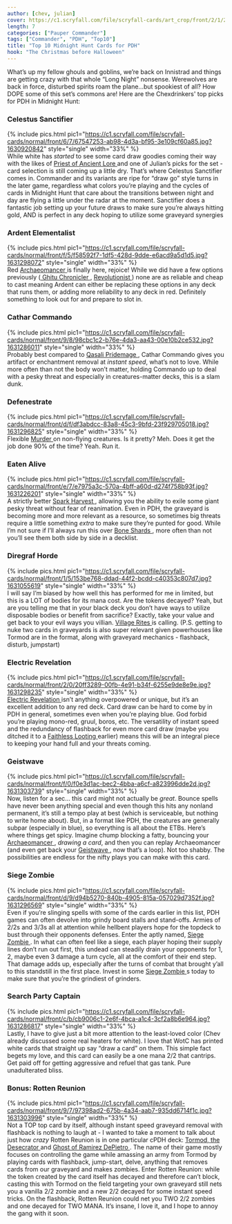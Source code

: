 ```yaml
---
author: [chev, julian]
cover: https://c1.scryfall.com/file/scryfall-cards/art_crop/front/2/1/21b589ab-45a0-480a-a891-581c34f8a9bf.jpg?1631134107
length: 7
categories: ["Pauper Commander"]
tags: ["Commander", "PDH", "Top10"]
title: "Top 10 Midnight Hunt Cards for PDH"
hook: "The Christmas before Halloween"
---
```


What’s up my fellow ghouls and goblins, we’re back on Innistrad and things are getting crazy with that whole “Long Night” nonsense. Werewolves are back in force, disturbed spirits roam the plane...but spookiest of all? How DOPE some of this set’s commons are! Here are the Chexdrinkers' top picks for PDH in Midnight Hunt:

### Celestus Sanctifier

{% include pics.html
pic1="https://c1.scryfall.com/file/scryfall-cards/normal/front/6/7/67547253-ab98-4d3a-bf95-3e109cf60a85.jpg?1630920842"
style="single"
width="33%" %}
<br />
While white has _started_ to see some card draw goodies coming their way with the likes of <a
	class="accented-link external-card-link"
	target="_blank"
	href="https://scryfall.com/card/afr/35/priest-of-ancient-lore?utm_source=api"
	data-toggle="popover"
	data-placement="top"
	data-content="<img src='https://c1.scryfall.com/file/scryfall-cards/normal/front/b/1/b10caff0-701a-48d8-a943-f947482e795a.jpg?1627702440' width=100% height=100%>">
Priest of Ancient Lore
</a> and one of Julian’s picks for the set - card selection is still coming up a little dry. That’s where Celestus Sanctifier comes in. Commander and its variants are ripe for “draw go” style turns in the later game, regardless what colors you’re playing and the cycles of cards in Midnight Hunt that care about the transitions between night and day are flying a little under the radar at the moment. Sanctifier does a fantastic job setting up your future draws to make sure you’re always hitting gold, AND is perfect in any deck hoping to utilize some graveyard synergies

### Ardent Elementalist

{% include pics.html
pic1="https://c1.scryfall.com/file/scryfall-cards/normal/front/f/5/f58592f7-1df5-428d-9dde-e6acd9a5d1d5.jpg?1631298072"
style="single"
width="33%" %}
<br />
Red <a
	class="accented-link external-card-link"
	target="_blank"
	href="https://scryfall.com/card/uma/45/archaeomancer?utm_source=api"
	data-toggle="popover"
	data-placement="top"
	data-content="<img src='https://c1.scryfall.com/file/scryfall-cards/normal/front/c/c/cc258713-6ce3-44e0-9b4b-8fa7d1d093a1.jpg?1547516110' width=100% height=100%>">
Archaeomancer
</a> is finally here, rejoice! While we did have a few options previously (<a
	class="accented-link external-card-link"
	target="_blank"
	href="https://scryfall.com/card/dom/125/ghitu-chronicler?utm_source=api"
	data-toggle="popover"
	data-placement="top"
	data-content="<img src='https://c1.scryfall.com/file/scryfall-cards/normal/front/d/3/d3ca6dd9-040a-4122-9308-8dcd0d506ada.jpg?1562743531' width=100% height=100%>">
Ghitu Chronicler
</a>, <a
	class="accented-link external-card-link"
	target="_blank"
	href="https://scryfall.com/card/mh2/139/revolutionist?utm_source=api"
	data-toggle="popover"
	data-placement="top"
	data-content="<img src='https://c1.scryfall.com/file/scryfall-cards/normal/front/b/b/bb8f3008-a3ba-4f73-afa6-ad81074b3196.jpg?1626096944' width=100% height=100%>">
Revolutionist
</a>) none are as reliable and cheap to cast meaning Ardent can either be replacing these options in any deck that runs them, or adding more reliability to any deck in red. Definitely something to look out for and prepare to slot in.

### Cathar Commando

{% include pics.html
pic1="https://c1.scryfall.com/file/scryfall-cards/normal/front/9/8/98cbc1c2-b76e-4da3-aa43-00e10b2ce532.jpg?1631286011"
style="single"
width="33%" %}
<br />
Probably best compared to <a
	class="accented-link external-card-link"
	target="_blank"
	href="https://scryfall.com/card/c17/189/qasali-pridemage?utm_source=api"
	data-toggle="popover"
	data-placement="top"
	data-content="<img src='https://c1.scryfall.com/file/scryfall-cards/normal/front/a/2/a214bb26-f44a-4029-a99c-ea6bd086b0cc.jpg?1562618574' width=100% height=100%>">
Qasali Pridemage
</a>, Cathar Commando gives you artifact or enchantment removal at _instant speed_, what’s not to love. While more often than not the body won’t matter, holding Commando up to deal with a pesky threat and especially in creatures-matter decks, this is a slam dunk.

### Defenestrate

{% include pics.html
pic1="https://c1.scryfall.com/file/scryfall-cards/normal/front/d/f/df3abdcc-83a8-45c3-9bfd-23f929705018.jpg?1631296825"
style="single"
width="33%" %}
<br />
Flexible <a
	class="accented-link external-card-link"
	target="_blank"
	href="https://scryfall.com/card/cmr/134/murder?utm_source=api"
	data-toggle="popover"
	data-placement="top"
	data-content="<img src='https://c1.scryfall.com/file/scryfall-cards/normal/front/4/4/440bfb8c-f29a-4c11-9fcb-ee935dead03f.jpg?1608909810' width=100% height=100%>">
Murder
</a> on non-flying creatures. Is it pretty? Meh. Does it get the job done 90% of the time? Yeah. Run it.

### Eaten Alive

{% include pics.html
pic1="https://c1.scryfall.com/file/scryfall-cards/normal/front/e/7/e7975a3c-570a-4bff-a60d-d274f758b93f.jpg?1631226201"
style="single"
width="33%" %}
<br />
A strictly better <a
	class="accented-link external-card-link"
	target="_blank"
	href="https://scryfall.com/card/cmr/150/spark-harvest?utm_source=api"
	data-toggle="popover"
	data-placement="top"
	data-content="<img src='https://c1.scryfall.com/file/scryfall-cards/normal/front/e/4/e4d42177-dd1b-482c-a549-6f563b3f3249.jpg?1608909955' width=100% height=100%>">
Spark Harvest
</a>, allowing you the ability to exile some giant pesky threat without fear of reanimation. Even in PDH, the graveyard is becoming more and more relevant as a resource, so sometimes big threats require a little something _extra_ to make sure they’re punted for good. While I’m not sure if I’ll always run this over <a
	class="accented-link external-card-link"
	target="_blank"
	href="https://scryfall.com/card/mh2/76/bone-shards?utm_source=api"
	data-toggle="popover"
	data-placement="top"
	data-content="<img src='https://c1.scryfall.com/file/scryfall-cards/normal/front/1/e/1ee98955-4c47-4d45-9377-608dfa755337.jpg?1626095299' width=100% height=100%>">
Bone Shards
</a>, more often than not you’ll see them both side by side in a decklist.

### Diregraf Horde

{% include pics.html
pic1="https://c1.scryfall.com/file/scryfall-cards/normal/front/1/5/153be768-ddad-44f2-bcdd-c40353c807d7.jpg?1631055619"
style="single"
width="33%" %}
<br />
I will say I’m biased by how well this has performed for me in limited, but this is a LOT of bodies for its mana cost. Are the tokens decayed? Yeah, but are you telling me that in your black deck you don’t have ways to utilize disposable bodies or benefit from sacrifice? Exactly, take your value and get back to your evil ways you villian. <a
	class="accented-link external-card-link"
	target="_blank"
	href="https://scryfall.com/card/khm/117/village-rites?utm_source=api"
	data-toggle="popover"
	data-placement="top"
	data-content="<img src='https://c1.scryfall.com/file/scryfall-cards/normal/front/0/f/0fab9ee8-776a-48e5-b309-bcd381e67bf7.jpg?1631048783' width=100% height=100%>">
Village Rites
</a> is calling. (P.S. getting to nuke two cards in graveyards is also super relevant given powerhouses like Tormod are in the format, along with graveyard mechanics - flashback, disturb, jumpstart)

### Electric Revelation

{% include pics.html
pic1="https://c1.scryfall.com/file/scryfall-cards/normal/front/2/0/20ff3289-00fb-4e91-b34f-6255e9de8e9e.jpg?1631298235"
style="single"
width="33%" %}
<br />
<a
	class="accented-link external-card-link"
	target="_blank"
	href="https://scryfall.com/card/mid/135/electric-revelation?utm_source=api"
	data-toggle="popover"
	data-placement="top"
	data-content="<img src='https://c1.scryfall.com/file/scryfall-cards/normal/front/2/0/20ff3289-00fb-4e91-b34f-6255e9de8e9e.jpg?1631298235' width=100% height=100%>">
Electric Revelation
</a> isn’t anything overpowered or unique, but it’s an excellent addition to any red deck. Card draw can be hard to come by in PDH in general, sometimes even when you’re playing blue. God forbid you’re playing mono-red, gruul, boros, etc. The versatility of instant speed and the redundancy of flashback for even more card draw (maybe you ditched it to a <a
	class="accented-link external-card-link"
	target="_blank"
	href="https://scryfall.com/card/c21/168/faithless-looting?utm_source=api"
	data-toggle="popover"
	data-placement="top"
	data-content="<img src='https://c1.scryfall.com/file/scryfall-cards/normal/front/1/d/1d6e5cc9-bd48-41b6-ac20-5a3e38aecdc5.jpg?1625193770' width=100% height=100%>">
Faithless Looting
</a> earlier) means this will be an integral piece to keeping your hand full and your threats coming.

### Geistwave

{% include pics.html
pic1="https://c1.scryfall.com/file/scryfall-cards/normal/front/f/0/f0e3d1ac-bec2-4bba-a6cf-a823996dde2d.jpg?1631303739"
style="single"
width="33%" %}
<br />
Now, listen for a sec… this card might not actually be _great_. Bounce spells have never been anything special and even though this hits any nonland permanent, it’s still a tempo play at best (which is serviceable, but nothing to write home about). But, in a format like PDH, the creatures are generally subpar (especially in blue), so everything is all about the ETBs. Here’s where things get spicy. Imagine chump blocking a fatty, bouncing your <a
	class="accented-link external-card-link"
	target="_blank"
	href="https://scryfall.com/card/uma/45/archaeomancer?utm_source=api"
	data-toggle="popover"
	data-placement="top"
	data-content="<img src='https://c1.scryfall.com/file/scryfall-cards/normal/front/c/c/cc258713-6ce3-44e0-9b4b-8fa7d1d093a1.jpg?1547516110' width=100% height=100%>">
Archaeomancer
</a>, _drawing a card_, and then you can replay Archaeomancer (and even get back your <a
	class="accented-link external-card-link"
	target="_blank"
	href="https://scryfall.com/card/mid/56/geistwave?utm_source=api"
	data-toggle="popover"
	data-placement="top"
	data-content="<img src='https://c1.scryfall.com/file/scryfall-cards/normal/front/f/0/f0e3d1ac-bec2-4bba-a6cf-a823996dde2d.jpg?1631303739' width=100% height=100%>">
Geistwave
</a>, now that’s a loop). Not too shabby. The possibilities are endless for the nifty plays you can make with this card.

### Siege Zombie

{% include pics.html
pic1="https://c1.scryfall.com/file/scryfall-cards/normal/front/d/9/d94b5270-840b-4905-815a-057029d7352f.jpg?1631296569"
style="single"
width="33%" %}
<br />
Even if you’re slinging spells with some of the cards earlier in this list, PDH games can often devolve into grindy board stalls and stand-offs. Armies of 2/2s and 3/3s all at attention while hellbent players hope for the topdeck to bust through their opponents defenses. Enter the aptly named, <a
	class="accented-link external-card-link"
	target="_blank"
	href="https://scryfall.com/card/mid/121/siege-zombie?utm_source=api"
	data-toggle="popover"
	data-placement="top"
	data-content="<img src='https://c1.scryfall.com/file/scryfall-cards/normal/front/d/9/d94b5270-840b-4905-815a-057029d7352f.jpg?1631296569' width=100% height=100%>">
Siege Zombie
</a>. In what can often feel like a siege, each player hoping their supply lines don’t run out first, this undead can steadily drain your opponents for 1, 2, maybe even 3 damage a turn cycle, all at the comfort of their end step. That damage adds up, especially after the turns of combat that brought y’all to this standstill in the first place. Invest in some <a
	class="accented-link external-card-link"
	target="_blank"
	href="https://scryfall.com/card/mid/121/siege-zombie?utm_source=api"
	data-toggle="popover"
	data-placement="top"
	data-content="<img src='https://c1.scryfall.com/file/scryfall-cards/normal/front/d/9/d94b5270-840b-4905-815a-057029d7352f.jpg?1631296569' width=100% height=100%>">
Siege Zombie
</a>s today to make sure that you’re the grindiest of grinders.

### Search Party Captain

{% include pics.html
pic1="https://c1.scryfall.com/file/scryfall-cards/normal/front/c/b/cb9006c1-2e6f-4bca-a1c4-3cf2a8b6e964.jpg?1631286817"
style="single"
width="33%" %}
<br />
Lastly, I have to give just a bit more attention to the least-loved color (Chev already discussed some real heaters for white). I love that WotC has printed white cards that straight up say “draw a card” on them. This simple fact begets my love, and this card can easily be a one mana 2/2 that cantrips. Get paid off for getting aggressive and refuel that gas tank. Pure unadulterated bliss.

### Bonus: Rotten Reunion

{% include pics.html
pic1="https://c1.scryfall.com/file/scryfall-cards/normal/front/9/7/97398ad2-675b-4a34-aab7-935dd6714f1c.jpg?1631303996"
style="single"
width="33%" %}
<br />
Not a TOP top card by itself, although instant speed graveyard removal with flashback is nothing to laugh at - I wanted to take a moment to talk about just how _crazy_ Rotten Reunion is in one particular cPDH deck: <a
	class="accented-link external-card-link"
	target="_blank"
	href="https://scryfall.com/card/cmr/155/tormod-the-desecrator?utm_source=api"
	data-toggle="popover"
	data-placement="top"
	data-content="<img src='https://c1.scryfall.com/file/scryfall-cards/normal/front/8/9/89903d5e-241f-477e-a336-2abe0232c04a.jpg?1608909997' width=100% height=100%>">
Tormod, the Desecrator
</a> and <a
	class="accented-link external-card-link"
	target="_blank"
	href="https://scryfall.com/card/cmr/71/ghost-of-ramirez-depietro?utm_source=api"
	data-toggle="popover"
	data-placement="top"
	data-content="<img src='https://c1.scryfall.com/file/scryfall-cards/normal/front/e/4/e4a41506-85c6-4362-b983-36df13db09d9.jpg?1608909231' width=100% height=100%>">
Ghost of Ramirez DePietro
</a>. The name of their game mostly focuses on controlling the game while amassing an army from Tormod by playing cards with flashback, jump-start, delve, anything that removes cards from our graveyard and makes zombies. Enter Rotten Reunion: while the token created by the card itself has decayed and therefore can’t block, casting this with Tormod on the field targeting your own graveyard still nets you a vanilla 2/2 zombie and a new 2/2 decayed for some instant speed tricks. On the flashback, Rotten Reunion could net you TWO 2/2 zombies and one decayed for TWO MANA. It’s insane, I love it, and I hope to annoy the gang with it soon.
